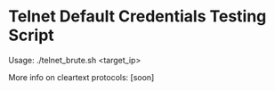 # Telnet Default Credentials Testing Script

Usage: ./telnet_brute.sh <target_ip>

More info on cleartext protocols: [soon]
